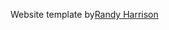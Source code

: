 Website template by[Randy Harrison](https://randal-sean-harrison.github.io/academic-website-template-bs4/)